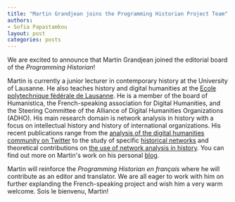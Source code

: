 ```yaml
---
title: "Martin Grandjean joins the Programming Historian Project Team"
authors:
- Sofia Papastamkou
layout: post
categories: posts
---
```



We are excited to announce that Martin Grandjean joined the editorial board of the *Programming Historian*! 

Martin is currently a junior lecturer in contemporary history at the University of Lausanne. He also teaches history and digital humanities at the [Ecole polytechnique fédérale de Lausanne](https://people.epfl.ch/303254). He is a member of the board of Humanistica, the French-speaking association for Digital Humanities, and the Steering Committee  of the Alliance of Digital Humanities Organizations (ADHO). His main research domain is network analysis in history with a focus on intellectual history and history of international organizations. His recent publications range from the [analysis of the digital humanities community on Twitter](https://hal.archives-ouvertes.fr/hal-01517493/document) to the study of specific [historical networks](http://www.martingrandjean.ch/complex-structures-and-international-organizations/) and theoretical contributions on [the use of network analysis in history](https://halshs.archives-ouvertes.fr/halshs-02179024/document). You can find out more on Martin's work on his personal [blog](http://www.martingrandjean.ch). 


Martin will reinforce the *Programming Historian en français* where he will contribute as an editor and translator. We are all eager to work with him on further explanding the French-speaking project and wish him a very warm welcome. Sois le bienvenu, Martin!
